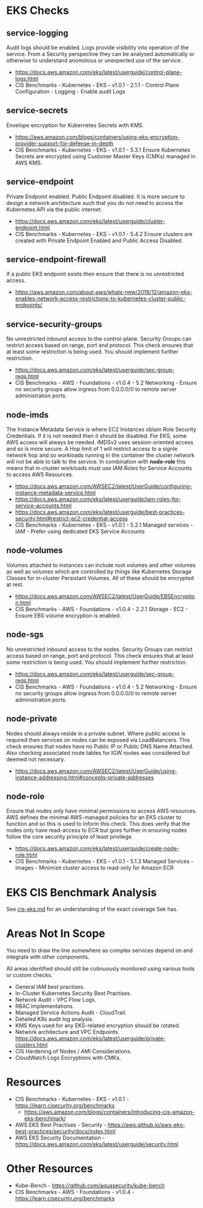 # EKS Checks

## service-logging
Audit logs should be enabled. Logs provide visibility into operation of the service. From a Security perspective they can be analysed automatically or otherwise to understand anomolous or unexpected use of the service.

* https://docs.aws.amazon.com/eks/latest/userguide/control-plane-logs.html
* CIS Benchmarks - Kubernetes - EKS - v1.0.1 - 2.1.1 - Control Plane Configuration - Logging - Enable audit Logs

## service-secrets
Envelope encryption for Kubernetes Secrets with KMS.

* https://aws.amazon.com/blogs/containers/using-eks-encryption-provider-support-for-defense-in-depth
* CIS Benchmarks - Kubernetes - EKS - v1.0.1 - 5.3.1 Ensure Kubernetes Secrets are encrypted using Customer Master Keys (CMKs) managed in AWS KMS.

## service-endpoint
Private Endpoint enabled. Public Endpoint disabled. It is more secure to design a network architecture such that you do not need to access the Kubernetes API via the public internet.

* https://docs.aws.amazon.com/eks/latest/userguide/cluster-endpoint.html
* CIS Benchmarks - Kubernetes - EKS - v1.0.1 - 5.4.2 Ensure clusters are created with Private Endpoint Enabled and Public Access Disabled.

## service-endpoint-firewall
If a public EKS endpoint exists then ensure that there is no unrestricted access.

* https://aws.amazon.com/about-aws/whats-new/2019/12/amazon-eks-enables-network-access-restrictions-to-kubernetes-cluster-public-endpoints/

## service-security-groups
No unrestricted inbound access to the control-plane. Security Groups can restrict access based on range, port and protocol. This check ensures that at least some restriction is being used. You should implement further restriction.

* https://docs.aws.amazon.com/eks/latest/userguide/sec-group-reqs.html
* CIS Benchmarks - AWS - Foundations - v1.0.4 - 5.2 Networking - Ensure no security groups allow ingress from 0.0.0.0/0 to remote server administration ports.

## node-imds
The Instance Metadata Service is where EC2 Instances obtain Role Security Credentials. If it is not needed then it should be disabled. For EKS, some AWS access will always be needed. IMDSv2 uses session-oriented access and so is more secure. A Hop limit of 1 will restrict access to a signle network hop and so workloads running in the container the cluster network will not be able to talk to the service. In combination with **node-role** this means that in-cluster workloads must use IAM Roles for Service Accounts to access AWS Resources.

* https://docs.aws.amazon.com/AWSEC2/latest/UserGuide/configuring-instance-metadata-service.html
* https://docs.aws.amazon.com/eks/latest/userguide/iam-roles-for-service-accounts.html
* https://docs.aws.amazon.com/eks/latest/userguide/best-practices-security.html#restrict-ec2-credential-access
* CIS Benchmarks - Kubernetes - EKS - v1.0.1 - 5.2.1 Managed services - IAM - Prefer using dedicated EKS Service Accounts

## node-volumes
Volumes attached to instances can include root volumes and other volumes as well as volumes which are controlled by things like Kubernetes Storage Classes for in-cluster Persistant Volumes. All of these should be encrypted at rest.

* https://docs.aws.amazon.com/AWSEC2/latest/UserGuide/EBSEncryption.html
* CIS Benchmarks - AWS - Foundations - v1.0.4 - 2.2.1 Storage - EC2 - Ensure EBS volume encryption is enabled.

## node-sgs
No unrestricted inbound access to the nodes. Security Groups can restrict access based on range, port and protocol. This check ensures that at least some restriction is being used. You should implement further restriction.

* https://docs.aws.amazon.com/eks/latest/userguide/sec-group-reqs.html
* CIS Benchmarks - AWS - Foundations - v1.0.4 - 5.2 Networking - Ensure no security groups allow ingress from 0.0.0.0/0 to remote server administration ports.

## node-private
Nodes should always reside in a private subnet. Where public access is required then services on nodes can be exposed via LoadBalancers. This check ensures that nodes have no Public IP or Public DNS Name Attached. Also checking associated route tables for IGW routes was considered but deemed not necessary.

* https://docs.aws.amazon.com/AWSEC2/latest/UserGuide/using-instance-addressing.html#concepts-private-addresses

## node-role
Ensure that nodes only have minimal permissions to access AWS resources. AWS defines the minimal AWS-managed policies for an EKS cluster to function and so this is used to inform this check. This does verify that the nodes only have read-access to ECR but goes further in ensuring nodes follow the core security principle of least privilege.

* https://docs.aws.amazon.com/eks/latest/userguide/create-node-role.html
* CIS Benchmarks - Kubernetes - EKS - v1.0.1 - 5.1.3 Managed Services - Images - Minimize cluster access to read-only for Amazon ECR


# EKS CIS Benchmark Analysis
See [cis-eks.md](cis-eks.md) for an understanding of the exact coverage Sek has.


# Areas Not In Scope
You need to draw the line somewhere as complex services depend on and integrate with other components.

All areas identified should still be cotinuously monitored using various tools or custom checks.

* General IAM best practises.
* In-Cluster Kubernetes Security Best Practises.
* Network Audit - VPC Flow Logs.
* RBAC Implementations.
* Managed Service Actions Audit - CloudTrail.
* Detailed K8s audit log analysis.
* KMS Keys used for any EKS-related encryption should be rotated.
* Network architecture and VPC Endpoints. https://docs.aws.amazon.com/eks/latest/userguide/private-clusters.html
* CIS Hardening of Nodes / AMI Considerations.
* CloudWatch Logs Encryptions with CMKs.


# Resources
* CIS Benchmarks - Kubernetes - EKS - v1.0.1 - https://learn.cisecurity.org/benchmarks
    * https://aws.amazon.com/blogs/containers/introducing-cis-amazon-eks-benchmark/
* AWS EKS Best Practises - Security - https://aws.github.io/aws-eks-best-practices/security/docs/index.html
* AWS EKS Security Documentation - https://docs.aws.amazon.com/eks/latest/userguide/security.html


# Other Resources
* Kube-Bench - https://github.com/aquasecurity/kube-bench
* CIS Benchmarks - AWS - Foundations - v1.0.4 - https://learn.cisecurity.org/benchmarks
